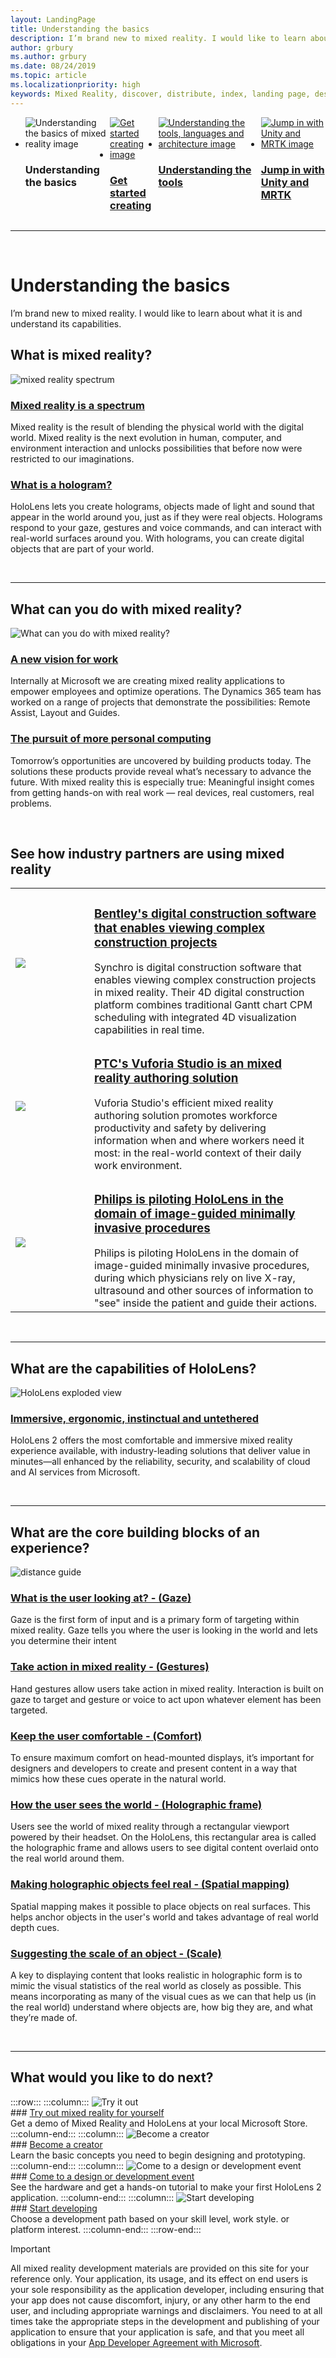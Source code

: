 ```yaml
---
layout: LandingPage
title: Understanding the basics
description: I’m brand new to mixed reality. I would like to learn about what it is and understand it’s capabilities.
author: grbury 
ms.author: grbury
ms.date: 08/24/2019
ms.topic: article
ms.localizationpriority: high
keywords: Mixed Reality, discover, distribute, index, landing page, design, development, tutorials, sample apps, fundamentals, case studies, resources, HoloLens how-to, Open source projects
---
```

<ul id="cardtypes-D" class="cardsD panelContent" style="display: flex; margin-top: 0px;">
                            <li>
                                    <div class="cardSize">
                                        <div class="cardPadding">
                                            <div class="card">
                                                <div class="cardImageOuter">
                                                    <div class="cardImage">
                                                        <img src="images/Tile-Distribute-select2.png" alt="Understanding the basics of mixed reality image">
                                                    </div>
                                                </div>
                                                <div class="cardText">
                                                    <h3 class="x-hidden-focus"><strong>Understanding the basics</strong></h3>
                                                </div>
                                            </div>
                                        </div>
                                    </div>
                            </li>
                            <li>
                              <a href="quick-start-creating.md" target="_blank" title="Get started creating" data-linktype="absolute-path">
                                    <div class="cardSize">
                                        <div class="cardPadding">
                                            <div class="card">
                                                <div class="cardImageOuter">
                                                    <div class="cardImage">
                                                        <img src="images/Tile-Create.png" alt="Get started creating image">
                                                    </div>
                                                </div>
                                                <div class="cardText">
                                                    <h3 class="x-hidden-focus">Get started creating</h3>
                                                </div>
                                            </div>
                                        </div>
                                    </div>
                                    </a>
                            </li>
                            <li>
                              <a href="quick-start-developer.md" target="_blank" title="Understanding the tools, languages and architecture" data-linktype="absolute-path">
                                    <div class="cardSize">
                                        <div class="cardPadding">
                                            <div class="card">
                                                <div class="cardImageOuter">
                                                    <div class="cardImage">
                                                        <img src="images/Tile-Develop.png" alt="Understanding the tools, languages and architecture image">
                                                    </div>
                                                </div>
                                                <div class="cardText">
                                                    <h3 class="x-hidden-focus">Understanding the tools</h3>
                                                </div>
                                            </div>
                                        </div>
                                    </div>
                                    </a>
                            </li>
                             <li>
                              <a href="quick-start-expert.md" target="_blank" title="Jump in with Unity and MRTK" data-linktype="absolute-path">
                                    <div class="cardSize">
                                        <div class="cardPadding">
                                            <div class="card">
                                                <div class="cardImageOuter">
                                                    <div class="cardImage">
                                                        <img src="images/Tile-JumpIn.png" alt="Jump in with Unity and MRTK image">
                                                    </div>
                                                </div>
                                                <div class="cardText">
                                                    <h3 class="x-hidden-focus">Jump in with Unity and MRTK</h3>
                                                </div>
                                            </div>
                                        </div>
                                    </div>
                                    </a>
                            </li>
</ul>

---

<br>

# Understanding the basics

I’m brand new to mixed reality. I would like to learn about what it is and understand its capabilities.

## What is mixed reality?

![mixed reality spectrum](images/RWtpZ1.jpeg)


### [Mixed reality is a spectrum](mixed-reality.md)

Mixed reality is the result of blending the physical world with the digital world. Mixed reality is the next evolution in human, computer, and environment interaction and unlocks possibilities that before now were restricted to our imaginations.

### [What is a hologram?](hologram.md)

HoloLens lets you create holograms, objects made of light and sound that appear in the world around you, just as if they were real objects. Holograms respond to your gaze, gestures and voice commands, and can interact with real-world surfaces around you. With holograms, you can create digital objects that are part of your world.

<br>


---

## What can you do with mixed reality?

![What can you do with mixed reality?](images/HLS19_remoteAssistHologram_001.jpg)

### [A new vision for work](https://dynamics.microsoft.com/en-us/mixed-reality/overview/)

Internally at Microsoft we are creating mixed reality applications to empower employees and optimize operations. The Dynamics 365 team has worked on a range of projects that demonstrate the possibilities: Remote Assist, Layout and Guides.

### [The pursuit of more personal computing](case-study-the-pursuit-of-more-personal-computing.md)
Tomorrow’s opportunities are uncovered by building products today. The solutions these products provide reveal what’s necessary to advance the future. With mixed reality this is especially true: Meaningful insight comes from getting hands-on with real work — real devices, real customers, real problems.


<br>



## See how industry partners are using mixed reality


<table>
<colgroup>
    <col width="25%" />
    <col width="75%" />
<tr>
     <td><a href=https://binged.it/31AR3kP><img src="images/Bentley-Synchro.jpg" /></a></td>
     <td><h3><a href=https://binged.it/31AR3kP>Bentley's digital construction software that enables viewing complex construction projects</a></h3>Synchro is digital construction software that enables viewing complex construction projects in mixed reality. Their 4D digital construction platform combines traditional Gantt chart CPM scheduling with integrated 4D visualization capabilities in real time.</td>
</tr>
<tr>
     <td><a href=https://binged.it/31ARrjh><img src="images/PTC-Vuforia-Studio.jpg" /></a></td>
     <td><h3><a href=https://binged.it/31ARrjh>PTC's Vuforia Studio is an mixed reality authoring solution</a></h3>Vuforia Studio's efficient mixed reality authoring solution promotes workforce productivity and safety by delivering information when and where workers need it most: in the real-world context of their daily work environment.</td>
</tr>
<tr>
     <td><a href=https://binged.it/31B1RiR><img src="images/Philips-Azurion.jpg" /></a></td>
     <td><h3><a href=https://binged.it/31B1RiR>Philips is piloting HoloLens in the domain of image-guided minimally invasive procedures</a></h3>Philips is piloting HoloLens in the domain of image-guided minimally invasive procedures, during which physicians rely on live X-ray, ultrasound and other sources of information to "see" inside the patient and guide their actions.</td>
</tr>
</table>


<br>



---

## What are the capabilities of HoloLens?

![HoloLens exploded view](images/HoloLens2_ExplodedView_8k.png)

### [Immersive, ergonomic, instinctual and untethered](https://www.microsoft.com/en-us/hololens/hardware)

HoloLens 2 offers the most comfortable and immersive mixed reality experience available, with industry-leading solutions that deliver value in minutes—all enhanced by the reliability, security, and scalability of cloud and AI services from Microsoft.

<br>

---

## What are the core building blocks of an experience?


![distance guide](images/text_in_unity_viewingangle.jpg)

### [What is the user looking at? - (Gaze)](gaze.md)
Gaze is the first form of input and is a primary form of targeting within mixed reality. Gaze tells you where the user is looking in the world and lets you determine their intent

### [Take action in mixed reality - (Gestures)](gestures.md)
Hand gestures allow users take action in mixed reality. Interaction is built on gaze to target and gesture or voice to act upon whatever element has been targeted.

### [Keep the user comfortable - (Comfort)](comfort.md)
To ensure maximum comfort on head-mounted displays, it’s important for designers and developers to create and present content in a way that mimics how these cues operate in the natural world.

### [How the user sees the world - (Holographic frame)](holographic-frame.md)
Users see the world of mixed reality through a rectangular viewport powered by their headset. On the HoloLens, this rectangular area is called the holographic frame and allows users to see digital content overlaid onto the real world around them.

### [Making holographic objects feel real - (Spatial mapping)](spatial-mapping.md)
Spatial mapping makes it possible to place objects on real surfaces. This helps anchor objects in the user's world and takes advantage of real world depth cues.

### [Suggesting the scale of an object - (Scale)](scale.md)
A key to displaying content that looks realistic in holographic form is to mimic the visual statistics of the real world as closely as possible. This means incorporating as many of the visual cues as we can that help us (in the real world) understand where objects are, how big they are, and what they’re made of.


<br>

---

## What would you like to do next?


:::row:::
    :::column:::
       ![Try it out](images/icon-hololensuser.jpg)<br>
        ### [Try out mixed reality for yourself](https://www.microsoft.com/en-us/windows/windows-mixed-reality?icid=SSM_Search_Promo_XCat_WindowsMixedReality_CTA1#storelocator)<br>
        Get a demo of Mixed Reality and HoloLens at your local Microsoft Store. 
    :::column-end:::
    :::column:::
        ![Become a creator](images/icon-design.jpg)<br>
         ### [Become a creator](quick-start-creating.md)<br>
        Learn the basic concepts you need to begin designing and prototyping.
    :::column-end:::
    :::column:::
        ![Come to a design or development event](images/icon-calendar.jpg)<br>
         ### [Come to a design or development event](sf-academy-events.md)<br>
        See the hardware and get a hands-on tutorial to make your first HoloLens 2 application.
    :::column-end:::
    :::column:::
        ![Start developing](images/icon-developer.jpg)<br>
         ### [Start developing](quick-start-developer.md)<br>
        Choose a development path based on your skill level, work style. or platform interest.
    :::column-end:::
:::row-end:::


>[!IMPORTANT]
>All mixed reality development materials are provided on this site for your reference only. Your application, its usage, and its effect on end users is your sole responsibility as the application developer, including ensuring that your app does not cause discomfort, injury, or any other harm to the end user, and including appropriate warnings and disclaimers. You need to at all times take the appropriate steps in the development and publishing of your application to ensure that your application is safe, and that you meet all obligations in your [App Developer Agreement with Microsoft](https://docs.microsoft.com/legal/windows/agreements/app-developer-agreement). 
